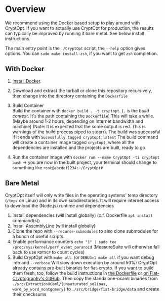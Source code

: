 # Overview 

We recommend using the Docker based setup to play around with CryptOpt.
If you want to actually use CryptOpt for production, the results can typically be improved by running it bare metal.
See below install instructions.

The main entry point is the `./CryptOpt` script, the `--help` option gives options.
You can `sudo make install-zsh`, if you want to get `zsh` completion.


## With Docker

1. [Install Docker](https://docs.docker.com/get-docker).
1. Download and extract the tarball or clone this repository recursively, then change into the directory containing the `Dockerfile`
1. Build Container  
Build the container with `docker build . -t cryptopt`. (`.` is the *build context*. It's the path containing the `Dockerfile`)
This will take a while. (Maybe around 1-2 hours, depending on Internet bandwidth and machine) (Note: It is expected that the some output is red. This is warnings of the build process piped to stderr).
The build was successful if it ends with `Sucessfully tagged cryptopt:latest`
The build command will create a container image tagged `cryptopt`, where all the dependencies are installed and the projects are built, ready to go.

1. Run the container image with `docker run --name CryptOpt -ti cryptopt bash` -> you are now in the built project, your terminal should change to something like `root@abcdef1234:~/CryptOpt#`


## Bare Metal
CryptOpt itself will only write files in the operating systems' temp directory (`/tmp/` on Linux) and in its own subdirectories.
It will require internet access to download the (Node.js) runtime and dependencies

1. Install dependencies (will install globally) (c.f. Dockerfile `apt install` command(s))
1. Install [AssemblyLine](https://0xADE1A1DE.github.io/Assemblyline) (will install globally)
1. Clone the repo with `--recurse-submodules` to also clone submodules for a bunch of useful scripts.
1. Enable performance counters `echo "1" | sudo tee /proc/sys/kernel/perf_event_paranoid` (MeasureSuite will otherwise fall back to use `RDTSCP` to count cycles)
1. Build CryptOpt with `make all`. (or `DEBUG=1 make all` if you want debug info and `--verbose` Will slow down execution by around 50%)
CryptOpt already contains pre-built binaries for fiat-crypto.
If you want to build them fresh, too, follow the build instructions in [the Dockerfile](./Dockerfile) or [on Fiat-Cryptography's GitHub](https://github.com/mit-plv/fiat-crypto).
Then copy the standalone-ocaml binaries from `./src/ExtractionOCaml/{unsaturated_solinas, word_by_word_montgomery}` to `./src/bridge/fiat-bridge/data` and create their checksums
